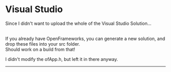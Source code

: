 # **Visual Studio**

Since I didn't want to upload the whole of the Visual Studio Solution...

<br>If you already have OpenFrameworks, you can generate a new solution, and drop these files into your src folder.
<br>Should work on a build from that!

I didn't modify the ofApp.h, but left it in there anyway.

______________________________